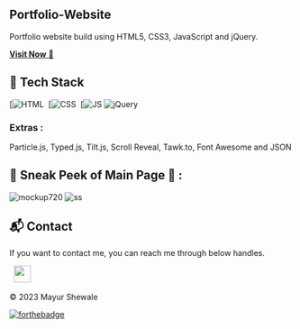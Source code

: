 ## Portfolio-Website
Portfolio website build using HTML5, CSS3, JavaScript and jQuery.

<a href="https://mayurshewalesportfolio.netlify.app/" target="_blank">**Visit Now** 🚀</a>


## 📌 Tech Stack
[![HTML](https://img.shields.io/badge/html5%20-%23E34F26.svg?&style=for-the-badge&logo=html5&logoColor=white)&nbsp;
[![CSS](https://img.shields.io/badge/css3%20-%231572B6.svg?&style=for-the-badge&logo=css3&logoColor=white)&nbsp;
[![JS](https://img.shields.io/badge/javascript%20-%23323330.svg?&style=for-the-badge&logo=javascript&logoColor=%23F7DF1E)
<img alt="jQuery" src="https://img.shields.io/badge/jquery-%230769AD.svg?style=for-the-badge&logo=jquery&logoColor=white"/>

### Extras : 
Particle.js, Typed.js, Tilt.js, Scroll Reveal, Tawk.to, Font Awesome and JSON

## 📌 Sneak Peek of Main Page 🙈 :
![mockup720](https://user-images.githubusercontent.com/64949957/124947013-1f682080-e02d-11eb-977e-df3bbd4fa838.png)
![ss](https://user-images.githubusercontent.com/64949957/159113640-d92665a8-f614-42b3-8456-66b97fc2e651.png)


<h2>📬 Contact</h2>


If you want to contact me, you can reach me through below handles.

&nbsp;&nbsp;<a href="https://www.linkedin.com/in/mayur-shewale-4a6021194/"><img src="https://www.felberpr.com/wp-content/uploads/linkedin-logo.png" width="30"></img></a>

© 2023 Mayur Shewale


[![forthebadge](https://forthebadge.com/images/badges/built-with-love.svg)](https://forthebadge.com)
